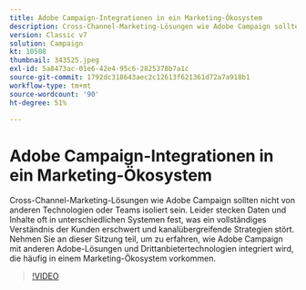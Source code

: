 ```yaml
---
title: Adobe Campaign-Integrationen in ein Marketing-Ökosystem
description: Cross-Channel-Marketing-Lösungen wie Adobe Campaign sollten nicht von anderen Technologien oder Teams isoliert sein.
version: Classic v7
solution: Campaign
kt: 10508
thumbnail: 343525.jpeg
exl-id: 5a8473ac-01e6-42e4-95c6-2825378b7a1c
source-git-commit: 1792dc318643aec2c12613f621361d72a7a918b1
workflow-type: tm+mt
source-wordcount: '90'
ht-degree: 51%

---
```


# Adobe Campaign-Integrationen in ein Marketing-Ökosystem

Cross-Channel-Marketing-Lösungen wie Adobe Campaign sollten nicht von anderen Technologien oder Teams isoliert sein. Leider stecken Daten und Inhalte oft in unterschiedlichen Systemen fest, was ein vollständiges Verständnis der Kunden erschwert und kanalübergreifende Strategien stört. Nehmen Sie an dieser Sitzung teil, um zu erfahren, wie Adobe Campaign mit anderen Adobe-Lösungen und Drittanbietertechnologien integriert wird, die häufig in einem Marketing-Ökosystem vorkommen.

>[!VIDEO](https://video.tv.adobe.com/v/343525/?quality=12&learn=on)
